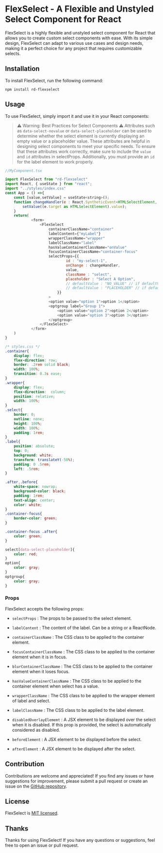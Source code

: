 FlexSelect - A Flexible and Unstyled Select Component for React
=============================================================

FlexSelect is a highly flexible and unstyled select component for React that allows you to create custom select components with ease. With its simple design, FlexSelect can adapt to various use cases and design needs, making it a perfect choice for any project that requires customizable selects.

Installation
------------

To install FlexSelect, run the following command:


```
npm install rd-flexselect
```

Usage
-----

To use FlexSelect, simply import it and use it in your React components:


>⚠️ Warning: Best Practices for Select Components ⚠️
Attributes such as `data-select-novalue` or `data-select-placeholder` can be used to determine whether the select element is currently displaying an empty value or a placeholder value. These attributes are helpful in designing select components to meet your specific needs. To ensure that these attributes work correctly, make sure to include the `value` and `id` attributes in selectProps. Additionally, you must provide an `id` for the label element to work properly.



```js
//MyComponent.tsx

import FlexSelect from "rd-flexselect"
import React, { useState } from "react";
import "../styles/index.css"
const App = () =>{
    const [value,setValue] = useState<string>();
    function changeHandler(e : React.SyntheticEvent<HTMLSelectElement, Event>){
        setValue((e.target as HTMLSelectElement).value);
    }
    return(
            <form>
                <FlexSelect
                    containerClassName="container"
                    labelContent={"myLabel"}
                    wrapperClassName="wrapper"
                    labelClassName="label"
                    hasValueContainerClassName="onValue"
                    focusContainerClassName="container-focus"
                    selectProps={{ 
                            id : "my-select-1",
                            onChange : changeHandler,
                            value,
                            className : "select",
                            placeholder : "Select A Option",
                            // defaultValue : "NO_VALUE" // if defaultValue is NO_VALUE then nothing will be displayed if value is undefined
                            // defaultValue : "PLACEHOLDER" // if default value is set to PLACEHOLDER then placeholder value will be displayed if value is undefined
                        }}
                    >
                    <option value="option 1">option 1</option>
                    <optgroup label="Group 1">
                        <option value="option 2">option 2</option>
                        <option value="option 3">option 3</option>
                    </optgroup>
                </FlexSelect>
            </form>
    )
}

```

```css
/* styles.css */
.container{
    display: flex;
    flex-direction: row;
    border: .2rem solid black;
    width: 100%;
    transition: 0.3s ease;
}
.wrapper{
    display: flex;
    flex-direction:  column;
    position: relative;
    width: 100%;
}
.select{
    border: 0;
    outline: none;
    height: 100%;
    width: 100%;
    padding: 1rem;
}
.label{
    position: absolute;
    top: 0;
    background: white;
    transform: translateY(-50%);
    padding: 0 .5rem;
    left: .5rem;
}

.after,.before{
    white-space: nowrap;
    background-color: black;
    padding: 1rem;
    text-align: center;
    color: white;
}
.container-focus{
    border-color: green;
}

.container-focus .after{
    color: green;
}

select[data-select-placeholder]{
    color: red;
}
option{
    color: gray;
}
optgroup{
    color: gray;
}
```


### Props

FlexSelect accepts the following props:


* `selectProps` : The props to be passed to the select element.

* `labelContent` : The content of the label. Can be a string or a ReactNode.

* `containerClassName` : The CSS class to be applied to the container element.

* `focusContainerClassName` : The CSS class to be applied to the container element when it is in focus.

* `blurContainerClassName` : The CSS class to be applied to the container element when it loses focus.

* `hasValueContainerClassName` : The CSS class to be applied to the container element when select has a value.

* `wrapperClassName` : The CSS class to be applied to the wrapper element of label and select.

* `labelClassName` : The CSS class to be applied to the label element.

* `disabledOverlayElememt` : A JSX element to be displayed over the select when it is disabled. If this prop is provided, the select is automatically considered as disabled.

* `beforeElement` : A JSX element to be displayed before the select.

* `afterElement` : A JSX element to be displayed after the select.

Contribution
------------

Contributions are welcome and appreciated! If you find any issues or have suggestions for improvement, please submit a pull request or create an issue on the [GitHub repository](https://github.com/developerx167/rd-flexselect/issues).

License
-------

FlexSelect is [MIT licensed](https://github.com/developerx167/rd-flexselect/blob/master/LICENSE).

Thanks
------

Thanks for using FlexSelect! If you have any questions or suggestions, feel free to open an issue or pull request.